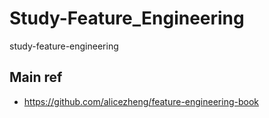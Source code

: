# Study-Feature_Engineering
study-feature-engineering


## Main ref
- https://github.com/alicezheng/feature-engineering-book
